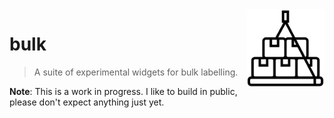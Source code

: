 <img src="bulk.png" width=125 height=125 align="right">

# bulk 

> A suite of experimental widgets for bulk labelling.

**Note**: This is a work in progress. I like to build in public, please don't expect anything just yet.